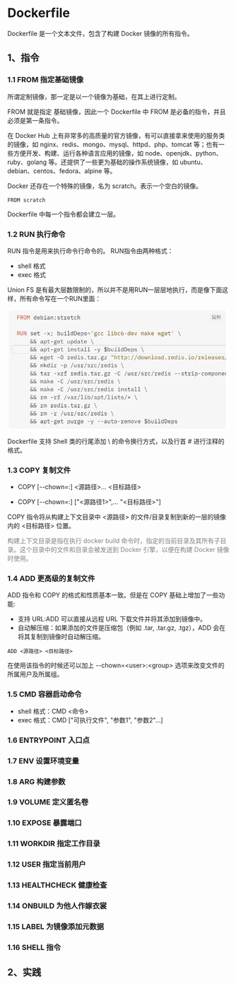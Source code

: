# Dockerfile
Dockerfile 是一个文本文件，包含了构建 Docker 镜像的所有指令。

## 1、指令
### 1.1 FROM 指定基础镜像
所谓定制镜像，那一定是以一个镜像为基础，在其上进行定制。

FROM 就是指定 基础镜像，因此一个 Dockerfile 中 FROM 是必备的指令，并且必须是第一条指令。

在 Docker Hub 上有非常多的高质量的官方镜像，有可以直接拿来使用的服务类的镜像，如 nginx、redis、mongo、mysql、httpd、php、tomcat 等；也有一些方便开发、构建、运行各种语言应用的镜像，如 node、openjdk、python、ruby、golang 等。还提供了一些更为基础的操作系统镜像，如 ubuntu、debian、centos、fedora、alpine 等。

Docker 还存在一个特殊的镜像，名为 scratch。表示一个空白的镜像。

```
FROM scratch
```

Dockerfile 中每一个指令都会建立一层。

### 1.2 RUN 执行命令
RUN 指令是用来执行命令行命令的。
RUN指令由两种格式：
- shell 格式
- exec 格式

Union FS 是有最大层数限制的，所以并不是用RUN一层层地执行，而是像下面这样，所有命令写在一个RUN里面：

![2024-10-27-12-40-42.png](./images/2024-10-27-12-40-42.png)

Dockerfile 支持 Shell 类的行尾添加 \ 的命令换行方式，以及行首 # 进行注释的格式。


### 1.3 COPY 复制文件
- COPY [--chown=<user>:<group>] <源路径>... <目标路径>

- COPY [--chown=<user>:<group>] ["<源路径1>",... "<目标路径>"]

COPY 指令将从构建上下文目录中 <源路径> 的文件/目录复制到新的一层的镜像内的 <目标路径> 位置。

<p style="color:gray">构建上下文目录是指在执行 docker build 命令时，指定的当前目录及其所有子目录。这个目录中的文件和目录会被发送到 Docker 引擎，以便在构建 Docker 镜像时使用。</p>

### 1.4 ADD 更高级的复制文件
ADD 指令和 COPY 的格式和性质基本一致。但是在 COPY 基础上增加了一些功能:
- 支持 URL:ADD 可以直接从远程 URL 下载文件并将其添加到镜像中。
- 自动解压缩：如果添加的文件是压缩包（例如 .tar, .tar.gz, .tgz），ADD 会在将其复制到镜像时自动解压缩。

`ADD <源路径> <目标路径>`

在使用该指令的时候还可以加上 --chown=\<user\>:\<group\> 选项来改变文件的所属用户及所属组。

### 1.5 CMD 容器启动命令
- shell 格式：CMD <命令>
- exec 格式：CMD ["可执行文件", "参数1", "参数2"...]



### 1.6 ENTRYPOINT 入口点

### 1.7 ENV 设置环境变量

### 1.8 ARG 构建参数

### 1.9 VOLUME 定义匿名卷

### 1.10 EXPOSE 暴露端口

### 1.11 WORKDIR 指定工作目录

### 1.12 USER 指定当前用户

### 1.13 HEALTHCHECK 健康检查

### 1.14 ONBUILD 为他人作嫁衣裳

### 1.15 LABEL 为镜像添加元数据

### 1.16 SHELL 指令

## 2、实践

